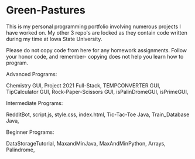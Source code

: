 # Green-Pastures

This is my personal programming portfolio involving numerous projects I have worked on. My other 3 repo's are locked as they contain code written during my time at Iowa State University.

Please do not copy code from here for any homework assignments. Follow your honor code, and remember- copying does not help you learn how to program.

Advanced Programs:

Chemistry GUI,
Project 2021 Full-Stack,
TEMPCONVERTER GUI,
TipCalculator GUI,
Rock-Paper-Scissors GUI,
isPalinDromeGUI,
isPrimeGUI,

Intermediate Programs:

RedditBot,
script.js,
style.css,
index.html,
Tic-Tac-Toe Java,
Train_Database Java,


Beginner Programs:

DataStorageTutorial,
MaxandMinJava,
MaxAndMinPython,
Arrays,
Palindrome,
